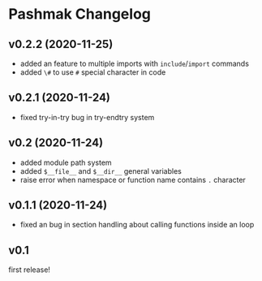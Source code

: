 # Pashmak Changelog

## v0.2.2 (2020-11-25)

- added an feature to multiple imports with `include`/`import` commands
- added `\#` to use `#` special character in code

## v0.2.1 (2020-11-24)

- fixed try-in-try bug in try-endtry system

## v0.2 (2020-11-24)

- added module path system
- added `$__file__` and `$__dir__` general variables
- raise error when namespace or function name contains `.` character

## v0.1.1 (2020-11-24)

- fixed an bug in section handling about calling functions inside an loop

## v0.1
first release!
